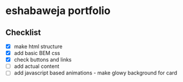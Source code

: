 # eshabaweja portfolio

## Checklist
- [x] make html structure
- [x] add basic BEM css
- [x] check buttons and links
- [ ] add actual content
- [ ] add javascript based animations - make glowy background for card 
